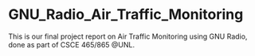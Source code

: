 # GNU_Radio_Air_Traffic_Monitoring
This is our final project report on Air Traffic Monitoring using GNU Radio, done as part of CSCE 465/865 @UNL.
